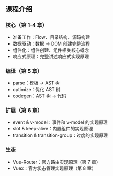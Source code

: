 ## 课程介绍

### 核心（第 1-4 章）
- 准备工作：Flow、目录结构、源码构建
- 数据驱动：数据 -> DOM 创建完整流程
- 组件化：组件创建、组件相关核心概念
- 响应式原理：完整讲述响应式实现原理

### 编译（第 5 章）
- parse：模板 -> AST 树
- optimize：优化 AST 树
- codegen：AST 树 -> 代码

### 扩展（第 6 章）
- event & v-model：事件和 v-model 的实现原理
- slot & keep-alive：内置组件的实现原理
- transition & transition-group：过度的实现原理

### 生态
- Vue-Router：官方路由实现原理（第 7 章）
- Vuex：官方状态管理实现原理（第 8 章）

## 